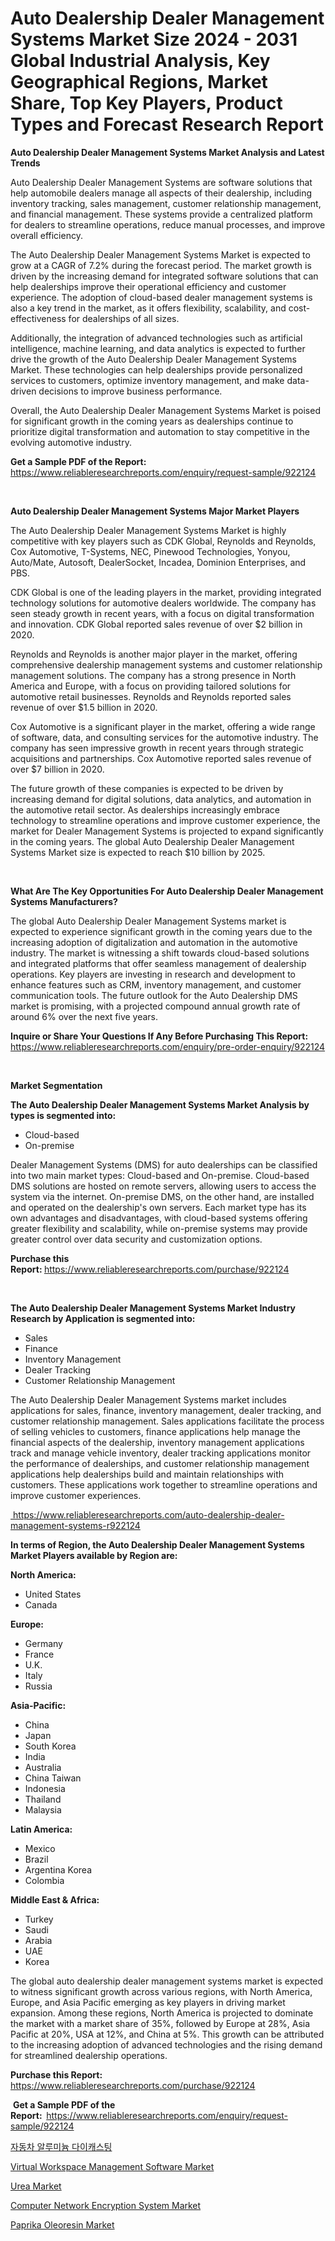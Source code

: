 <p><h1>Auto Dealership Dealer Management Systems Market Size 2024 - 2031 Global Industrial Analysis, Key Geographical Regions, Market Share, Top Key Players, Product Types and Forecast Research Report</h1></p><p><strong>Auto Dealership Dealer Management Systems Market Analysis and Latest Trends</strong></p>
<p><p>Auto Dealership Dealer Management Systems are software solutions that help automobile dealers manage all aspects of their dealership, including inventory tracking, sales management, customer relationship management, and financial management. These systems provide a centralized platform for dealers to streamline operations, reduce manual processes, and improve overall efficiency.</p><p>The Auto Dealership Dealer Management Systems Market is expected to grow at a CAGR of 7.2% during the forecast period. The market growth is driven by the increasing demand for integrated software solutions that can help dealerships improve their operational efficiency and customer experience. The adoption of cloud-based dealer management systems is also a key trend in the market, as it offers flexibility, scalability, and cost-effectiveness for dealerships of all sizes.</p><p>Additionally, the integration of advanced technologies such as artificial intelligence, machine learning, and data analytics is expected to further drive the growth of the Auto Dealership Dealer Management Systems Market. These technologies can help dealerships provide personalized services to customers, optimize inventory management, and make data-driven decisions to improve business performance.</p><p>Overall, the Auto Dealership Dealer Management Systems Market is poised for significant growth in the coming years as dealerships continue to prioritize digital transformation and automation to stay competitive in the evolving automotive industry.</p></p>
<p><strong>Get a Sample PDF of the Report:&nbsp;</strong> <a href="https://www.reliableresearchreports.com/enquiry/request-sample/922124">https://www.reliableresearchreports.com/enquiry/request-sample/922124</a></p>
<p>&nbsp;</p>
<p><strong>Auto Dealership Dealer Management Systems Major Market Players</strong></p>
<p><p>The Auto Dealership Dealer Management Systems Market is highly competitive with key players such as CDK Global, Reynolds and Reynolds, Cox Automotive, T-Systems, NEC, Pinewood Technologies, Yonyou, Auto/Mate, Autosoft, DealerSocket, Incadea, Dominion Enterprises, and PBS.</p><p>CDK Global is one of the leading players in the market, providing integrated technology solutions for automotive dealers worldwide. The company has seen steady growth in recent years, with a focus on digital transformation and innovation. CDK Global reported sales revenue of over $2 billion in 2020.</p><p>Reynolds and Reynolds is another major player in the market, offering comprehensive dealership management systems and customer relationship management solutions. The company has a strong presence in North America and Europe, with a focus on providing tailored solutions for automotive retail businesses. Reynolds and Reynolds reported sales revenue of over $1.5 billion in 2020.</p><p>Cox Automotive is a significant player in the market, offering a wide range of software, data, and consulting services for the automotive industry. The company has seen impressive growth in recent years through strategic acquisitions and partnerships. Cox Automotive reported sales revenue of over $7 billion in 2020.</p><p>The future growth of these companies is expected to be driven by increasing demand for digital solutions, data analytics, and automation in the automotive retail sector. As dealerships increasingly embrace technology to streamline operations and improve customer experience, the market for Dealer Management Systems is projected to expand significantly in the coming years. The global Auto Dealership Dealer Management Systems Market size is expected to reach $10 billion by 2025.</p></p>
<p>&nbsp;</p>
<p><strong>What Are The Key Opportunities For Auto Dealership Dealer Management Systems Manufacturers?</strong></p>
<p><p>The global Auto Dealership Dealer Management Systems market is expected to experience significant growth in the coming years due to the increasing adoption of digitalization and automation in the automotive industry. The market is witnessing a shift towards cloud-based solutions and integrated platforms that offer seamless management of dealership operations. Key players are investing in research and development to enhance features such as CRM, inventory management, and customer communication tools. The future outlook for the Auto Dealership DMS market is promising, with a projected compound annual growth rate of around 6% over the next five years.</p></p>
<p><strong>Inquire or Share Your Questions If Any Before Purchasing This Report:</strong> <a href="https://www.reliableresearchreports.com/enquiry/pre-order-enquiry/922124">https://www.reliableresearchreports.com/enquiry/pre-order-enquiry/922124</a></p>
<p>&nbsp;</p>
<p><strong>Market Segmentation</strong></p>
<p><strong>The Auto Dealership Dealer Management Systems Market Analysis by types is segmented into:</strong></p>
<p><ul><li>Cloud-based</li><li>On-premise</li></ul></p>
<p><p>Dealer Management Systems (DMS) for auto dealerships can be classified into two main market types: Cloud-based and On-premise. Cloud-based DMS solutions are hosted on remote servers, allowing users to access the system via the internet. On-premise DMS, on the other hand, are installed and operated on the dealership's own servers. Each market type has its own advantages and disadvantages, with cloud-based systems offering greater flexibility and scalability, while on-premise systems may provide greater control over data security and customization options.</p></p>
<p><strong>Purchase this Report:&nbsp;</strong><a href="https://www.reliableresearchreports.com/purchase/922124">https://www.reliableresearchreports.com/purchase/922124</a></p>
<p>&nbsp;</p>
<p><strong>The Auto Dealership Dealer Management Systems Market Industry Research by Application is segmented into:</strong></p>
<p><ul><li>Sales</li><li>Finance</li><li>Inventory Management</li><li>Dealer Tracking</li><li>Customer Relationship Management</li></ul></p>
<p><p>The Auto Dealership Dealer Management Systems market includes applications for sales, finance, inventory management, dealer tracking, and customer relationship management. Sales applications facilitate the process of selling vehicles to customers, finance applications help manage the financial aspects of the dealership, inventory management applications track and manage vehicle inventory, dealer tracking applications monitor the performance of dealerships, and customer relationship management applications help dealerships build and maintain relationships with customers. These applications work together to streamline operations and improve customer experiences.</p></p>
<p><a href="https://www.reliableresearchreports.com/auto-dealership-dealer-management-systems-r922124">&nbsp;https://www.reliableresearchreports.com/auto-dealership-dealer-management-systems-r922124</a></p>
<p><strong>In terms of Region, the Auto Dealership Dealer Management Systems Market Players available by Region are:</strong></p>
<p>
    <p> <strong> North America: </strong>
        <ul>
            <li>United States</li>
            <li>Canada</li>
        </ul>
        </p> 
    <p> <strong> Europe: </strong>
        <ul>
            <li>Germany</li>
            <li>France</li>
            <li>U.K.</li>
            <li>Italy</li>
            <li>Russia</li>
        </ul>
        </p> 
    <p> <strong> Asia-Pacific: </strong>
        <ul>
            <li>China</li>
            <li>Japan</li>
            <li>South Korea</li>
            <li>India</li>
            <li>Australia</li>
            <li>China Taiwan</li>
            <li>Indonesia</li>
            <li>Thailand</li>
            <li>Malaysia</li>
        </ul>
        </p> 
    <p> <strong> Latin America: </strong>
        <ul>
            <li>Mexico</li>
            <li>Brazil</li>
            <li>Argentina Korea</li>
            <li>Colombia</li>
        </ul>
        </p> 
    <p> <strong> Middle East & Africa: </strong>
        <ul>
            <li>Turkey</li>
            <li>Saudi</li>
            <li>Arabia</li>
            <li>UAE</li>
            <li>Korea</li>
        </ul>
    </p>
    </p>
<p><p>The global auto dealership dealer management systems market is expected to witness significant growth across various regions, with North America, Europe, and Asia Pacific emerging as key players in driving market expansion. Among these regions, North America is projected to dominate the market with a market share of 35%, followed by Europe at 28%, Asia Pacific at 20%, USA at 12%, and China at 5%. This growth can be attributed to the increasing adoption of advanced technologies and the rising demand for streamlined dealership operations.</p></p>
<p><strong>Purchase this Report: </strong><a href="https://www.reliableresearchreports.com/purchase/922124">https://www.reliableresearchreports.com/purchase/922124</a></p>
<p>&nbsp;<strong>Get a Sample PDF of the Report:&nbsp;&nbsp;</strong><a href="https://www.reliableresearchreports.com/enquiry/request-sample/922124">https://www.reliableresearchreports.com/enquiry/request-sample/922124</a></p>
<p><strong></strong></p>
<p><p><a href="https://github.com/laholand/Market-Research-Report-List-3/blob/main/437616453724.md">자동차 알루미늄 다이캐스팅</a></p><p><a href="https://github.com/sofayahoo2023/Market-Research-Report-List-4/blob/main/virtual-workspace-management-software-market.md">Virtual Workspace Management Software Market</a></p><p><a href="https://www.linkedin.com/pulse/urea-market-size-growth-forecast-from-2024-2031-market-scanr-9pkbc?trackingId=p30h3CvXFqW%2FzYLYGAFPYg%3D%3D">Urea Market</a></p><p><a href="https://github.com/joannesouthgate/Market-Research-Report-List-3/blob/main/computer-network-encryption-system-market.md">Computer Network Encryption System Market</a></p><p><a href="https://www.linkedin.com/pulse/paprika-oleoresin-market-provides-detailed-segmentation-based-s5fjc?trackingId=WdaqEB%2BtVxlJx1gLYddicA%3D%3D">Paprika Oleoresin Market</a></p></p>